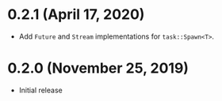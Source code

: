 # 0.2.1 (April 17, 2020)

- Add `Future` and `Stream` implementations for `task::Spawn<T>`.

# 0.2.0 (November 25, 2019)

- Initial release
